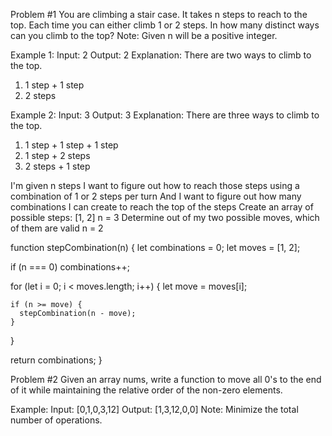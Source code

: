 Problem #1
You are climbing a stair case. It takes n steps to reach to the top.
Each time you can either climb 1 or 2 steps.
In how many distinct ways can you climb to the top?
Note: Given n will be a positive integer.

Example 1:
Input: 2
Output: 2
Explanation: There are two ways to climb to the top.
1. 1 step + 1 step
2. 2 steps

Example 2:
Input: 3
Output: 3
Explanation: There are three ways to climb to the top.
1. 1 step + 1 step + 1 step
2. 1 step + 2 steps
3. 2 steps + 1 step

I'm given n steps
I want to figure out how to reach those steps using a combination of 
1 or 2 steps per turn
And I want to figure out how many combinations I can create to reach the top of
the steps
Create an array of possible steps: 
  [1, 2]
n = 3
Determine out of my two possible moves, which of them are valid
n = 2

function stepCombination(n) {
  let combinations = 0;
  let moves = [1, 2];

  if (n === 0) combinations++;

  for (let i = 0; i < moves.length; i++) {
    let move = moves[i];

    if (n >= move) {
      stepCombination(n - move);
    }
  }

  return combinations;
}


Problem #2
Given an array nums, write a function to move all 0's to the end of it while
maintaining the relative order of the non-zero elements.

Example:
Input: [0,1,0,3,12]
Output: [1,3,12,0,0]
Note:
Minimize the total number of operations.

